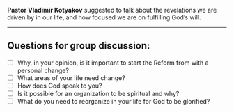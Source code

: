 
**Pastor Vladimir Kotyakov** suggested to talk about the revelations we are driven by in our life, and how focused we are on fulfilling God’s will.

* * * * * * * * * * * * 

## Questions for group discussion:
	
 - [ ]  Why, in your opinion, is it important to start the Reform from with a personal change?    
 - [ ]  What areas of your life need change?
 - [ ]  How does God speak to you? 	
 - [ ]  Is it possible for an organization to be spiritual and why?
 - [ ]  What do you need to reorganize in your life for God to be glorified?
